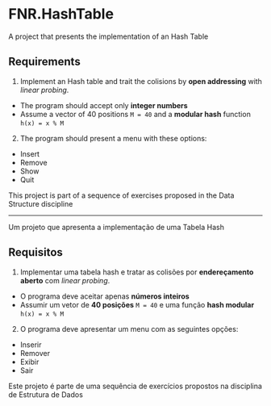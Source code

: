 # FNR.HashTable
A project that presents the implementation of an Hash Table

## Requirements
1. Implement an Hash table and trait the colisions by **open addressing** with *linear probing*.
  * The program should accept only **integer numbers**
  * Assume a vector of 40 positions ```M = 40``` and a **modular hash** function ```h(x) = x % M```

2. The program should present a menu with these options:
  * Insert
  * Remove
  * Show
  * Quit

This project is part of a sequence of exercises proposed in the Data Structure discipline
  
-----
Um projeto que apresenta a implementação de uma Tabela Hash
## Requisitos
1. Implementar uma tabela hash e tratar as colisões por **endereçamento aberto** com *linear probing*.
  * O programa deve aceitar apenas **números inteiros**
  * Assumir um vetor de **40 posições** ```M = 40``` e uma função **hash modular** ```h(x) = x % M```

2. O programa deve apresentar um menu com as seguintes opções:
  * Inserir
  * Remover
  * Exibir
  * Sair
  
Este projeto é parte de uma sequência de exercícios propostos na disciplina de Estrutura de Dados
